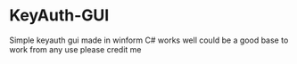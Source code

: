 # KeyAuth-GUI


Simple keyauth gui made in winform C# works well could be a good base to work from any use please credit me
